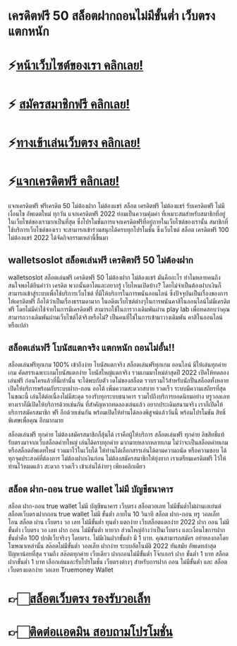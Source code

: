 # เครดิตฟรี 50 สล็อตฝากถอนไม่มีขั้นต่ำ เว็บตรงแตกหนัก

# ⚡[หน้าเว็บไซต์ของเรา คลิกเลย!](https://pgslotmachine.com/)
# ⚡ [สมัครสมาชิกฟรี คลิกเลย!](https://pgslotmachine.jwallet.link/register)
# ⚡[ทางเข้าเล่นเว็บตรง คลิกเลย!](https://pgslotmachine.jwallet.link/login)
# ⚡[แจกเครดิตฟรี คลิกเลย!](https://pgslotmachine.jwallet.link/contact)

แจกเครดิตฟรี ฟรีเครดิต 50 ไม่ต้องฝาก ไม่ต้องแชร์ สล็อต เครดิตฟรี ไม่ต้องแชร์ รับเครดิตฟรี ไม่มีเงื่อนไข อัพเดตใหม่ ทุกวัน แจกเครดิตฟรี 2022 ย่อมเป็นความคุ้มค่า ที่เหมาะสมสำหรับสมาชิกที่อยู่ในเว็บไซต์ของเรามากเป็นที่สุด ซึ่งโปรโมชั่นการแจกเครดิตฟรีที่อยู่ภายในเว็บไซต์ของเรานั้น สมาชิกที่ใช้บริการเว็บไซต์ของเรา จะสามารถเข้าร่วมสนุกได้ครบทุกโปรโมชั่น ซึ่งเว็บไซต์ สล็อต เครดิตฟรี 100 ไม่ต้องแชร์ 2022 ได้จัดกิจกรรมเหล่านี้ขึ้นมา

## walletsoslot สล็อตเล่นฟรี เครดิตฟรี 50 ไม่ต้องฝาก
 walletsoslot สล็อตเล่นฟรี เครดิตฟรี 50 ไม่ต้องฝาก ไม่ต้องแชร์ มันคืออะไร ทำไมหลายคนถึงสนใจพอได้ยินคำว่า เครดิต พวกนั้นตาโตและอยากรู้ เว็บไหนเปิดบ้าง? โดยไม่จำเป็นต้องฝากเงินก็สามารถเข้าสู่ระบบเพื่อใช้บริการเว็บไซต์ ที่มีให้บริการในการพนันออนไลน์ ซึ่งปัจจุบันเป็นเรื่องของการให้เครดิตฟรี ถือได้ว่าเป็นเรื่องธรรมดามาก ในอดีตเว็บไซต์ต่างๆในการพนันคาสิโนออนไลน์ไม่มีเครดิตฟรี โดยไม่มีค่าใช้จ่ายในการมีเครดิตฟรี สามารถใช้ในการวางเดิมพันผ่าน play lab เพื่อทดสอบว่าคุณสามารถวางเดิมพันผ่านเว็บไซต์ได้จริงหรือไม่? เป็นคนที่ใช่ในการเข้ามาวางเดิมพัน คาสิโนออนไลน์หรือเปล่า

## สล็อตเล่นฟรี โบนัสแตกจริง แตกหนัก ถอนไม่อั้น!!
สล็อตเล่นฟรีทุกเกม 100% เข้าถึงง่าย โบนัสแตกจริง สล็อตเล่นฟรีทุกเกม ออนไลน์ มีให้เล่นทุกค่ายเกม คัดสรรเฉพาะเกมโบนัสแตกง่าย โบนัสใหญ่แตกจริง รวมเกมมาใหม่ล่าสุดปี 2022 เปิดให้ทดลองเล่นฟรี ก่อนใครแล้วที่นี้เท่านั้น จะได้พบกับตัว เดโม่ของสล็อต รวบรวมไว้สำหรับนักปั่นสล็อตทั้งหลาย เปิดให้บริการพร้อมกับระบบฝาก-ถอน ออโต้ เพิ่มความสะดวกสบาย รวดเร็ว ระบบมีความเสถียรที่สุดในขณะนี้ เล่นได้ต่อเนื่องไม่มีสะดุด รองรับทุกระบบธนาคาร รวมไปถึงบริการยอดนิยมอย่าง ทรูวอลเลท ทางเราก็มีเปิดให้บริการด้วยเช่นกัน ที่สำคัญหากทดลองเล่นแล้ว อยากประเดิมสนามจริง เราก็เปิดให้บริการสมัครสมาชิก ฟรี อีกด้วยเช่นกัน พร้อมเปิดให้ท่านได้ลองพิสูจน์แล้ววันนี้ พร้อมโปรโมชัน สิทธิ์พิเศษเพื่อคุณ อีกมากมาย

สล็อตเล่นฟรี ทุกค่าย ไม่ต้องสมัครสมาชิกก็ลุ้นได้ เราคือผู้ให้บริการ สล็อตเล่นฟรี ทุกค่าย ลิขสิทธิ์แท้ รับตรงมาจากเว็บสล็อตค่ายใหญ่ เล่นได้ครบทุกค่าย มากมายหลากหลายเกม ไม่ว่าจะเป็นสล็อตค่ายเกม หรือสล็อตอัพเดทใหม่ รวมมาไว้ในเว็บได้ ให้ท่านได้เลือกสรรเล่นได้ตามความถนัด หรือความชอบ ได้ทุกจุดประสงค์ที่ต้องการ ไม่ต้องฝากเงินก่อน ไม่ต้องสมัครสมาชิกให้ยุ่งยาก เราเตรียมเครดิตฟรี ไว้ให้ท่านไว้หมดแล้ว สะดวก รวดเร็ว เข้าเล่นได้ง่ายๆ เพียงคลิกเดียว

## สล็อต ฝาก-ถอน true wallet ไม่มี บัญชีธนาคาร
สล็อต ฝาก-ถอน true wallet ไม่มี บัญชีธนาคาร เว็บตรง สล็อตวอเลท ไม่มีขั้นต่ำไม่ผ่านเอเย่นต์   สล็อตเว็บตรงฝากถอน true wallet ไม่มี ขั้นต่ำ ภายใน 10 วินาที สล็อต ฝาก-ถอน ทรู วอลเล็ท โอน สล็อต ผ่าน เว็บตรง วอ เลท  ไม่มีขั้นต่ำ ทุนต่ำ แตกง่าย เว็บสล็อตแตกง่าย 2022 ฝาก ถอน ไม่มีขั้นต่ำ เว็บตรง วอ เลท  ฝาก ถอน ไม่มีขั้นต่ำ หายาก ส่วนใหญ่อ้างว่าเป็นเว็บตรง และเงื่อนไขการฝากขั้นต่ำคือ 100 ปกติเว็บจริงๆ โดยตรง. ไม่มีเงินฝากขั้นต่ำ มี 1 บาท. คุณสามารถสมัคร อย่าหลงกลโดยโฆษณาเหล่านั้น สล๊อตไม่มีขั้นต่ำ วอลเล็ท ฝากง่าย ระบบอัตโนมัติ 2022 ทันสมัย อัพเดทล่าสุด ปัญหาน้อยที่สุด รวมถึง สล๊อตทุกค่าย เว็บเดียว ฝากถอนไม่มีขั้นต่ำ โจ๊กเกอร์ ฝาก ขั้นต่ำ 1 บาท สล็อต ฝากขั้นต่ำ 1 บาท เลือกเล่นและรับโปรโมชั่น เว็บตรงต่างๆ สำหรับการฝาก ถอน ไม่มีขั้นต่ำ  และ สล็อตเว็บตรงแตกง่าย วอเลท  Truemoney Wallet

# 👉🏻[สล็อตเว็บตรง รองรับวอเล็ท](https://pgslotmachine.com/)
# 👉🏻[ติดต่อเเอดมิน สอบถามโปรโมชั่น](https://pgslotmachine.jwallet.link/contact)
